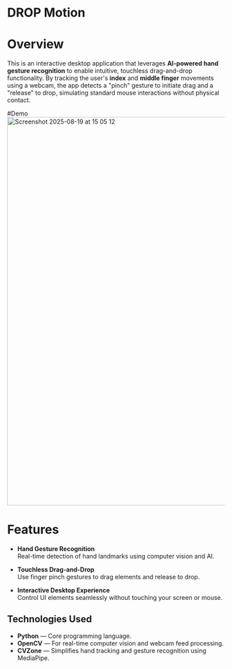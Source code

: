 # DROP Motion

# Overview

This is an interactive desktop application that leverages **AI-powered hand gesture recognition** to enable intuitive, touchless drag-and-drop functionality. By tracking the user's **index** and **middle finger** movements using a webcam, the app detects a "pinch" gesture to initiate drag and a "release" to drop, simulating standard mouse interactions without physical contact.

#Demo
<img width="1440" height="900" alt="Screenshot 2025-08-19 at 15 05 12" src="https://github.com/user-attachments/assets/853cd69d-1b1b-44db-8465-3ccf60d6a8be" />

# Features

- **Hand Gesture Recognition**  
  Real-time detection of hand landmarks using computer vision and AI.

- **Touchless Drag-and-Drop**  
  Use finger pinch gestures to drag elements and release to drop.

- **Interactive Desktop Experience**  
  Control UI elements seamlessly without touching your screen or mouse.

## Technologies Used

- **Python** — Core programming language.
- **OpenCV** — For real-time computer vision and webcam feed processing.
- **CVZone** — Simplifies hand tracking and gesture recognition using MediaPipe.
